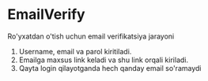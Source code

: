 # EmailVerify
Ro'yxatdan o'tish uchun email verifikatsiya jarayoni
1. Username, email va  parol kiritiladi. 
2. Emailga maxsus link keladi va shu link orqali kiriladi.
3. Qayta login qilayotganda hech qanday email so'ramaydi
